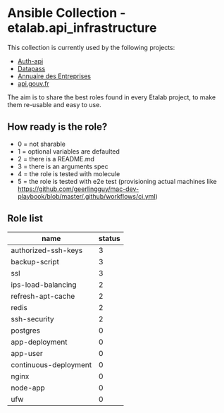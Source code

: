 # Ansible Collection - etalab.api_infrastructure

This collection is currently used by the following projects:

- [Auth-api](https://github.com/betagouv/api-auth)
- [Datapass](https://github.com/betagouv/datapass)
- [Annuaire des Entreprises](https://github.com/etalab/annuaire-entreprises-site)
- [api.gouv.fr](https://github.com/betagouv/api.gouv.fr)

The aim is to share the best roles found in every Etalab project, to make them re-usable and easy to use.

## How ready is the role?

- 0 = not sharable
- 1 = optional variables are defaulted
- 2 = there is a README.md
- 3 = there is an arguments spec
- 4 = the role is tested with molecule
- 5 = the role is tested with e2e test (provisioning actual machines like https://github.com/geerlingguy/mac-dev-playbook/blob/master/.github/workflows/ci.yml)

## Role list

| name                  | status |
|-----------------------|--------|
| authorized-ssh-keys   | 3      |
| backup-script         | 3      |
| ssl                   | 3      |
| ips-load-balancing    | 2      |
| refresh-apt-cache     | 2      |
| redis                 | 2      |
| ssh-security          | 2      |
| postgres              | 0      |
| app-deployment        | 0      |
| app-user              | 0      |
| continuous-deployment | 0      |
| nginx                 | 0      |
| node-app              | 0      |
| ufw                   | 0      |
